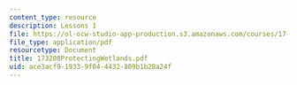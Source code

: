 ```yaml
---
content_type: resource
description: Lessons 1
file: https://ol-ocw-studio-app-production.s3.amazonaws.com/courses/17-32-environmental-politics-and-policy-spring-2003/ace3acf919339f044432809b1b28a24f_173208ProtectingWetlands.pdf
file_type: application/pdf
resourcetype: Document
title: 173208ProtectingWetlands.pdf
uid: ace3acf9-1933-9f04-4432-809b1b28a24f
---
```

